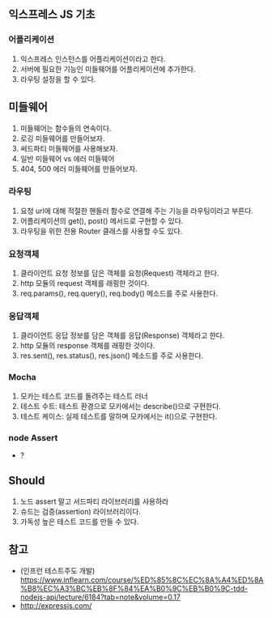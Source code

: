 ## 익스프레스 JS 기초

### 어플리케이션

1.  익스프레스 인스턴스를 어플리케이션이라고 한다.
2.  서버에 필요한 기능인 미들웨어를 어플리케이션에 추가한다.
3.  라우팅 설정을 할 수 있다.

## 미들웨어

1. 미들웨어는 함수들의 연속이다.
2. 로깅 미들웨어를 만들어보자.
3. 써드파티 미들웨어를 사용해보자.
4. 일반 미들웨어 vs 에러 미들웨어
5. 404, 500 에러 미들웨어를 만들어보자.

### 라우팅

1. 요청 url에 대해 적절한 핸들러 함수로 연결해 주는 기능을 라우팅이라고 부른다.
2. 어플리케이션의 get(), post() 메서드로 구현할 수 있다.
3. 라우팅을 위한 전용 Router 클래스를 사용할 수도 있다.

### 요청객체

1. 클라이언트 요청 정보를 담은 객체를 요청(Request) 객체라고 한다.
2. http 모듈의 request 객체를 래핑한 것이다.
3. req.params(), req.query(), req.body() 메소드를 주로 사용한다.

### 응답객체

1. 클라이언트 응답 정보를 담은 객체를 응답(Response) 객체라고 한다.
2. http 모듈의 response 객체를 래핑한 것이다.
3. res.sent(), res.status(), res.json() 메소드를 주로 사용한다.

### Mocha

1. 모카는 테스트 코드를 돌려주는 테스트 러너
2. 테스트 수트: 테스트 환경으로 모카에서는 describe()으로 구현한다.
3. 테스트 케이스: 실제 테스트를 말하며 모카에서는 it()으로 구현한다.

### node Assert

-   ?

## Should

1. 노드 assert 말고 서드파티 라이브러리를 사용하라
2. 슈드는 검증(assertion) 라이브러리이다.
3. 가독성 높은 테스트 코드를 만들 수 있다.

## 참고

-   (인프런 테스트주도 개발) https://www.inflearn.com/course/%ED%85%8C%EC%8A%A4%ED%8A%B8%EC%A3%BC%EB%8F%84%EA%B0%9C%EB%B0%9C-tdd-nodejs-api/lecture/6184?tab=note&volume=0.17
-   http://expressjs.com/
